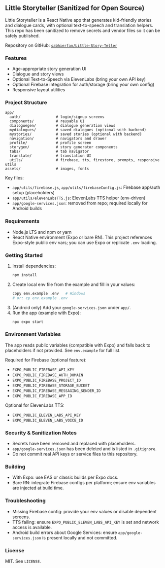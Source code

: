 ## Little Storyteller (Sanitized for Open Source)

Little Storyteller is a React Native app that generates kid-friendly stories and dialogue cards, with optional text-to-speech and translation helpers. This repo has been sanitized to remove secrets and vendor files so it can be safely published.

Repository on GitHub: [`sabhierfan/Little-Story-Teller`](https://github.com/sabhierfan/Little-Story-Teller)

### Features

- Age-appropriate story generation UI
- Dialogue and story views
- Optional Text-to-Speech via ElevenLabs (bring your own API key)
- Optional Firebase integration for auth/storage (bring your own config)
- Responsive layout utilities

### Project Structure

```text
app/
  auth/                # login/signup screens
  components/          # reusable UI
  dialoguegen/         # dialogue generation views
  mydialogues/         # saved dialogues (optional with backend)
  mystories/           # saved stories (optional with backend)
  navigation/          # navigators and drawer
  profile/             # profile screen
  storygen/            # story generator components
  tabs/                # tab navigator
  translate/           # translation UI
  utils/               # firebase, tts, firestore, prompts, responsive utils
assets/                # images, fonts
```

Key files:
- `app/utils/firebase.js`, `app/utils/firebaseConfig.js`: Firebase app/auth setup (placeholders)
- `app/utils/elevenLabsTTS.js`: ElevenLabs TTS helper (env-driven)
- `app/google-services.json`: removed from repo; required locally for Android builds

### Requirements

- Node.js LTS and npm or yarn
- React Native environment (Expo or bare RN). This project references Expo-style public env vars; you can use Expo or replicate `.env` loading.

### Getting Started

1. Install dependencies:
   ```bash
   npm install
   ```
2. Create local env file from the example and fill in your values:
   ```bash
   copy env.example .env   # Windows
   # or: cp env.example .env
   ```
3. (Android only) Add your `google-services.json` under `app/`.
4. Run the app (example with Expo):
   ```bash
   npx expo start
   ```

### Environment Variables

The app reads public variables (compatible with Expo) and falls back to placeholders if not provided. See `env.example` for full list.

Required for Firebase (optional feature):
- `EXPO_PUBLIC_FIREBASE_API_KEY`
- `EXPO_PUBLIC_FIREBASE_AUTH_DOMAIN`
- `EXPO_PUBLIC_FIREBASE_PROJECT_ID`
- `EXPO_PUBLIC_FIREBASE_STORAGE_BUCKET`
- `EXPO_PUBLIC_FIREBASE_MESSAGING_SENDER_ID`
- `EXPO_PUBLIC_FIREBASE_APP_ID`

Optional for ElevenLabs TTS:
- `EXPO_PUBLIC_ELEVEN_LABS_API_KEY`
- `EXPO_PUBLIC_ELEVEN_LABS_VOICE_ID`

### Security & Sanitization Notes

- Secrets have been removed and replaced with placeholders.
- `app/google-services.json` has been deleted and is listed in `.gitignore`.
- Do not commit real API keys or service files to this repository.

### Building

- With Expo: use EAS or classic builds per Expo docs.
- Bare RN: integrate Firebase configs per platform; ensure env variables are injected at build time.

### Troubleshooting

- Missing Firebase config: provide your env values or disable dependent screens.
- TTS failing: ensure `EXPO_PUBLIC_ELEVEN_LABS_API_KEY` is set and network access is available.
- Android build errors about Google Services: ensure `app/google-services.json` is present locally and not committed.

### License

MIT. See `LICENSE`.


